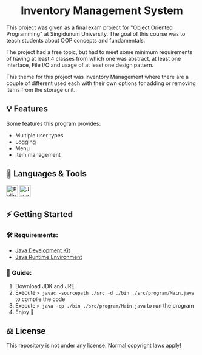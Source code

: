 <h1 align="center">Inventory Management System</h1>

This project was given as a final exam project for "Object Oriented Programming" at Singidunum University. The goal of this course was to teach students about OOP concepts and fundamentals.

The project had a free topic, but had to meet some minimum requirements of having at least 4 classes from which one was abstract, at least one interface, File I/O and usage of at least one design pattern.

This theme for this project was Inventory Management where there are a couple of different used each with their own options for adding or removing items from the storage unit.

## 💡 Features

Some features this program provides:

- Multiple user types
- Logging
- Menu
- Item management

## 🧰 Languages & Tools

<a href="https://www.eclipse.org/"><img src="https://cdn.cdnlogo.com/logos/e/57/eclipse.svg" width="30px" alt="Eclipse" title="Eclipse IDE"></a>
<a href="https://www.java.com/en/"><img src="https://cdn.jsdelivr.net/gh/devicons/devicon/icons/java/java-original.svg" width="30px" alt="Java" title="Java Programming Language"></a>

## ⚡ Getting Started

### 🛠 Requirements:

- [Java Development Kit](https://www.oracle.com/java/technologies/downloads/)
- [Java Runtime Environment](https://www.java.com/en/)

### 📖 Guide:

1. Download JDK and JRE
2. Execute ```> javac -sourcepath ./src -d ./bin ./src/program/Main.java``` to compile the code
3. Execute ```> java -cp ./bin ./src/program/Main.java``` to run the program
4. Enjoy 🙂

## ⚖ License
This repository is not under any license. Normal copyright laws apply!